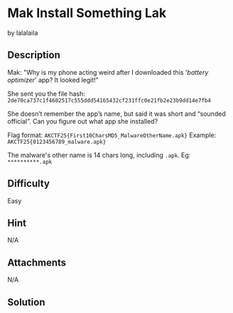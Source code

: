 # Mak Install Something Lak
by lalalaila

## Description
Mak: "Why is my phone acting weird after I downloaded this '_battery optimizer_' app? It looked legit!"

She sent you the file hash: `2de70ca737c1f4602517c555ddd54165432cf231ffc0e21fb2e23b9dd14e7fb4`

She doesn’t remember the app’s name, but said it was short and “sounded official”. Can you figure out what app she installed?

Flag format: `AKCTF25{First10CharsMD5_MalwareOtherName.apk}`
Example: `AKCTF25{0123456789_malware.apk}`

The malware's other name is 14 chars long, including `.apk`. Eg: `**********.apk`

## Difficulty
Easy

## Hint
N/A

## Attachments
N/A

## Solution